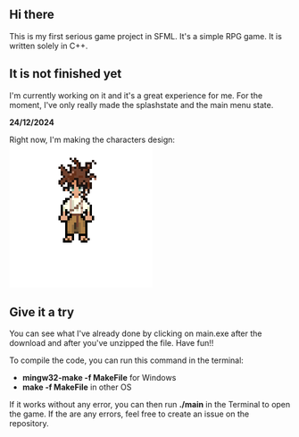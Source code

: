 ## Hi there
This is my first serious game project in SFML. It's a simple RPG game.
It is written solely in C++.

## It is not finished yet
I'm currently working on it and it's a great experience for me. For the moment, I've only really made
the splashstate and the main menu state.

**24/12/2024**

Right now, I'm making the characters design:
<img src="media/characters/mc.png" alt="The main character sprite">

## Give it a try
You can see what I've already done by clicking on main.exe after the download and after you've unzipped the file. Have fun!!

To compile the code, you can run this command in the terminal:
-  **mingw32-make -f MakeFile** for Windows
-  **make -f MakeFile** in other OS

If it works without any error, you can then run **./main** in the Terminal to open the game. If the are any errors, feel free to
create an issue on the repository.

